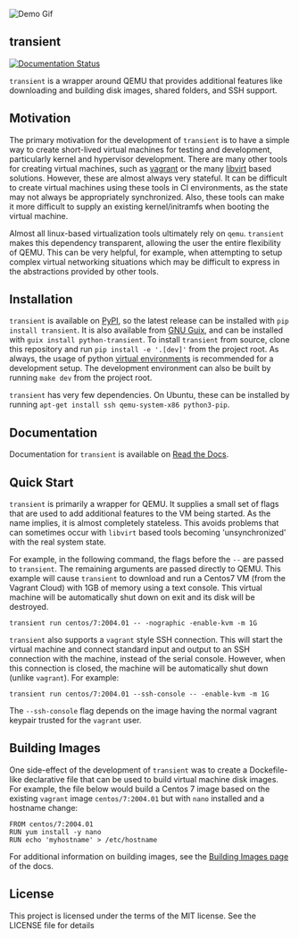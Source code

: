 ![Demo Gif](docs/assets/demo.gif)

transient
---------

[![Documentation Status](https://readthedocs.org/projects/transient/badge/?version=latest)](https://transient.readthedocs.io/en/latest/?badge=latest)

`transient` is a wrapper around QEMU that provides additional features like downloading
and building disk images, shared folders, and SSH support.

Motivation
----------

The primary motivation for the development of `transient` is to have a simple way to
create short-lived virtual machines for testing and development, particularly kernel
and hypervisor development. There are many other tools for creating virtual machines,
such as [vagrant](https://www.vagrantup.com/) or the many [libvirt](https://libvirt.org/)
based solutions. However, these are almost always very stateful. It can be difficult
to create virtual machines using these tools in CI environments, as the state may
not always be appropriately synchronized. Also, these tools can make it more difficult
to supply an existing kernel/initramfs when booting the virtual machine.

Almost all linux-based virtualization tools ultimately rely on `qemu`. `transient` makes
this dependency transparent, allowing the user the entire flexibility of QEMU. This can
be very helpful, for example, when attempting to setup complex virtual networking
situations which may be difficult to express in the abstractions provided by other tools.

Installation
------------

`transient` is available on [PyPI](https://pypi.org/project/transient/), so the latest
release can be installed with `pip install transient`. It is also available from
[GNU Guix](http://guix.gnu.org/), and can be installed with
`guix install python-transient`. To install `transient` from source, clone this
repository and run `pip install -e '.[dev]'` from the project root. As always,
the usage of python [virtual environments](https://docs.python.org/3/tutorial/venv.html)
is recommended for a development setup. The development environment can also
be built by running `make dev` from the project root.

`transient` has very few dependencies. On Ubuntu, these can be installed by running
`apt-get install ssh qemu-system-x86 python3-pip`.

Documentation
-------------

Documentation for `transient` is available on [Read the Docs](https://transient.readthedocs.io/en/latest/).

Quick Start
-----------

`transient` is primarily a wrapper for QEMU. It supplies a small set of flags that
are used to add additional features to the VM being started. As the name implies,
it is almost completely stateless. This avoids problems that can sometimes occur
with `libvirt` based tools becoming 'unsynchronized' with the real system state.

For example, in the following command, the flags before the `--` are passed to
`transient`. The remaining arguments are passed directly to QEMU. This example
will cause `transient` to download and run a Centos7 VM (from the Vagrant Cloud)
with 1GB of memory using a text console. This virtual machine will be automatically
shut down on exit and its disk will be destroyed.

```
transient run centos/7:2004.01 -- -nographic -enable-kvm -m 1G
```

`transient` also supports a `vagrant` style SSH connection. This will start the
virtual machine and connect standard input and output to an SSH connection
with the machine, instead of the serial console. However, when this connection
is closed, the machine will be automatically shut down (unlike `vagrant`). For
example:

```
transient run centos/7:2004.01 --ssh-console -- -enable-kvm -m 1G
```

The `--ssh-console` flag depends on the image having the normal vagrant keypair
trusted for the `vagrant` user.

Building Images
---------------

One side-effect of the development of `transient` was to create a Dockefile-like
declarative file that can be used to build virtual machine disk images. For example,
the file below would build a Centos 7 image based on the existing `vagrant` image
`centos/7:2004.01` but with `nano` installed and a hostname change:

```
FROM centos/7:2004.01
RUN yum install -y nano
RUN echo 'myhostname' > /etc/hostname
```

For additional information on building images, see the
[Building Images page](https://transient.readthedocs.io/en/latest/cli/image/#building-images)
of the docs.

License
-------

This project is licensed under the terms of the MIT license. See the LICENSE
file for details
